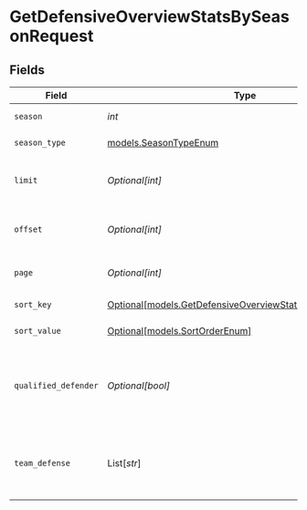 # GetDefensiveOverviewStatsBySeasonRequest


## Fields

| Field                                                                                                              | Type                                                                                                               | Required                                                                                                           | Description                                                                                                        | Example                                                                                                            |
| ------------------------------------------------------------------------------------------------------------------ | ------------------------------------------------------------------------------------------------------------------ | ------------------------------------------------------------------------------------------------------------------ | ------------------------------------------------------------------------------------------------------------------ | ------------------------------------------------------------------------------------------------------------------ |
| `season`                                                                                                           | *int*                                                                                                              | :heavy_check_mark:                                                                                                 | Season year                                                                                                        | 2025                                                                                                               |
| `season_type`                                                                                                      | [models.SeasonTypeEnum](../models/seasontypeenum.md)                                                               | :heavy_check_mark:                                                                                                 | Type of season                                                                                                     | REG                                                                                                                |
| `limit`                                                                                                            | *Optional[int]*                                                                                                    | :heavy_minus_sign:                                                                                                 | Maximum number of players to return                                                                                | 3                                                                                                                  |
| `offset`                                                                                                           | *Optional[int]*                                                                                                    | :heavy_minus_sign:                                                                                                 | Number of records to skip for pagination                                                                           | 0                                                                                                                  |
| `page`                                                                                                             | *Optional[int]*                                                                                                    | :heavy_minus_sign:                                                                                                 | Page number for pagination                                                                                         | 1                                                                                                                  |
| `sort_key`                                                                                                         | [Optional[models.GetDefensiveOverviewStatsBySeasonSortKey]](../models/getdefensiveoverviewstatsbyseasonsortkey.md) | :heavy_minus_sign:                                                                                                 | Field to sort by                                                                                                   | sack                                                                                                               |
| `sort_value`                                                                                                       | [Optional[models.SortOrderEnum]](../models/sortorderenum.md)                                                       | :heavy_minus_sign:                                                                                                 | Sort direction                                                                                                     | DESC                                                                                                               |
| `qualified_defender`                                                                                               | *Optional[bool]*                                                                                                   | :heavy_minus_sign:                                                                                                 | Filter to only qualified defenders (minimum snap threshold)                                                        | false                                                                                                              |
| `team_defense`                                                                                                     | List[*str*]                                                                                                        | :heavy_minus_sign:                                                                                                 | Filter by specific team IDs (supports multiple teams)                                                              | [<br/>"3000",<br/>"3900"<br/>]                                                                                     |